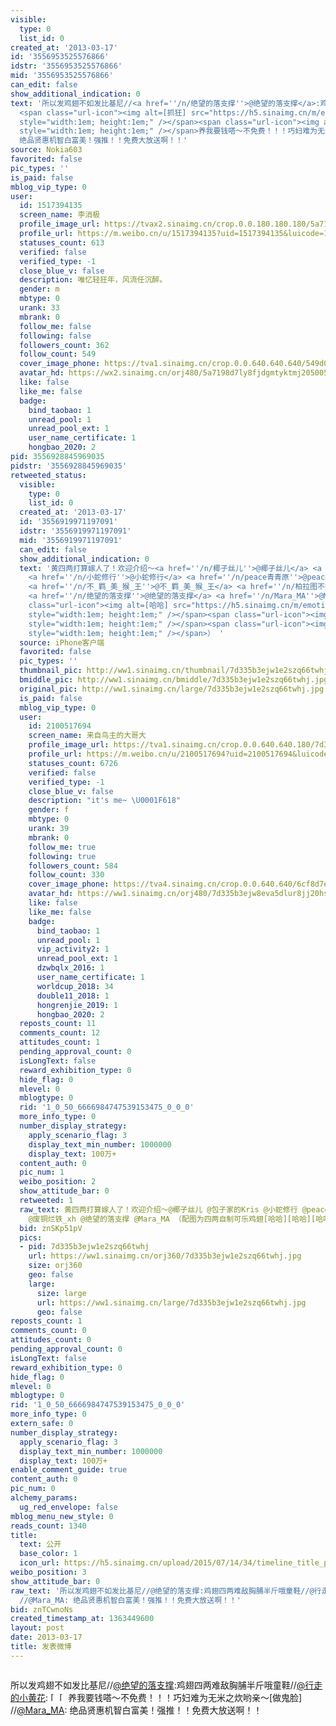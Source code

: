 ```yaml
---
visible:
  type: 0
  list_id: 0
created_at: '2013-03-17'
id: '3556953525576866'
idstr: '3556953525576866'
mid: '3556953525576866'
can_edit: false
show_additional_indication: 0
text: '所以发鸡翅不如发比基尼//<a href=''/n/绝望的落支撑''>@绝望的落支撑</a>:鸡翅四两难敌胸脯半斤哦童鞋//<a href=''/n/行走的小黄花''>@行走的小黄花</a>:
  <span class="url-icon"><img alt=[抓狂] src="https://h5.sinaimg.cn/m/emoticon/icon/default/d_zhuakuang-c007ffb7fe.png"
  style="width:1em; height:1em;" /></span><span class="url-icon"><img alt=[抓狂] src="https://h5.sinaimg.cn/m/emoticon/icon/default/d_zhuakuang-c007ffb7fe.png"
  style="width:1em; height:1em;" /></span>养我要钱嗒〜不免费！！！巧妇难为无米之炊哟亲〜[做鬼脸] //<a href=''/n/Mara_MA''>@Mara_MA</a>:
  绝品贤惠机智白富美！强推！！免费大放送啊！！'
source: Nokia603
favorited: false
pic_types: ''
is_paid: false
mblog_vip_type: 0
user:
  id: 1517394135
  screen_name: 李消极
  profile_image_url: https://tvax2.sinaimg.cn/crop.0.0.180.180.180/5a7198d7ly8fjdgmtyktmj20500500so.jpg?KID=imgbed,tva&Expires=1606399727&ssig=IfCJ%2Fp9azQ
  profile_url: https://m.weibo.cn/u/1517394135?uid=1517394135&luicode=10000011&lfid=2304131517394135_-_WEIBO_SECOND_PROFILE_WEIBO
  statuses_count: 613
  verified: false
  verified_type: -1
  close_blue_v: false
  description: 唯忆轻狂年，风流任沉醉。
  gender: m
  mbtype: 0
  urank: 33
  mbrank: 0
  follow_me: false
  following: false
  followers_count: 362
  follow_count: 549
  cover_image_phone: https://tva1.sinaimg.cn/crop.0.0.640.640.640/549d0121tw1egm1kjly3jj20hs0hsq4f.jpg
  avatar_hd: https://wx2.sinaimg.cn/orj480/5a7198d7ly8fjdgmtyktmj20500500so.jpg
  like: false
  like_me: false
  badge:
    bind_taobao: 1
    unread_pool: 1
    unread_pool_ext: 1
    user_name_certificate: 1
    hongbao_2020: 2
pid: 3556928845969035
pidstr: '3556928845969035'
retweeted_status:
  visible:
    type: 0
    list_id: 0
  created_at: '2013-03-17'
  id: '3556919971197091'
  idstr: '3556919971197091'
  mid: '3556919971197091'
  can_edit: false
  show_additional_indication: 0
  text: '黄四两打算嫁人了！欢迎介绍〜<a href=''/n/椰子丝儿''>@椰子丝儿</a> <a href=''/n/包子家的Kris''>@包子家的Kris</a>
    <a href=''/n/小蛇修行''>@小蛇修行</a> <a href=''/n/peace青青原''>@peace青青原</a> <a href=''/n/李消极''>@李消极</a>
    <a href=''/n/不_羁_美_猴_王''>@不_羁_美_猴_王</a> <a href=''/n/柏拉图不拉肚''>@柏拉图不拉肚</a> <a href=''/n/废铜烂铁_xh''>@废铜烂铁_xh</a>
    <a href=''/n/绝望的落支撑''>@绝望的落支撑</a> <a href=''/n/Mara_MA''>@Mara_MA</a> （配图为四两自制可乐鸡翅<span
    class="url-icon"><img alt=[哈哈] src="https://h5.sinaimg.cn/m/emoticon/icon/default/d_haha-0ec05e6dad.png"
    style="width:1em; height:1em;" /></span><span class="url-icon"><img alt=[哈哈] src="https://h5.sinaimg.cn/m/emoticon/icon/default/d_haha-0ec05e6dad.png"
    style="width:1em; height:1em;" /></span><span class="url-icon"><img alt=[哈哈] src="https://h5.sinaimg.cn/m/emoticon/icon/default/d_haha-0ec05e6dad.png"
    style="width:1em; height:1em;" /></span>） '
  source: iPhone客户端
  favorited: false
  pic_types: ''
  thumbnail_pic: http://ww1.sinaimg.cn/thumbnail/7d335b3ejw1e2szq66twhj.jpg
  bmiddle_pic: http://ww1.sinaimg.cn/bmiddle/7d335b3ejw1e2szq66twhj.jpg
  original_pic: http://ww1.sinaimg.cn/large/7d335b3ejw1e2szq66twhj.jpg
  is_paid: false
  mblog_vip_type: 0
  user:
    id: 2100517694
    screen_name: 来自鸟主的大哥大
    profile_image_url: https://tva1.sinaimg.cn/crop.0.0.640.640.180/7d335b3ejw8eva5dlur8jj20hs0hsjsb.jpg?KID=imgbed,tva&Expires=1606399727&ssig=IoriknVVxe
    profile_url: https://m.weibo.cn/u/2100517694?uid=2100517694&luicode=10000011&lfid=2304131517394135_-_WEIBO_SECOND_PROFILE_WEIBO
    statuses_count: 6726
    verified: false
    verified_type: -1
    close_blue_v: false
    description: "it's me~ \U0001F618"
    gender: f
    mbtype: 0
    urank: 39
    mbrank: 0
    follow_me: true
    following: true
    followers_count: 584
    follow_count: 330
    cover_image_phone: https://tva4.sinaimg.cn/crop.0.0.640.640/6cf8d7ebjw1ehfr60whp7j20hs0hsacf.jpg
    avatar_hd: https://ww1.sinaimg.cn/orj480/7d335b3ejw8eva5dlur8jj20hs0hsjsb.jpg
    like: false
    like_me: false
    badge:
      bind_taobao: 1
      unread_pool: 1
      vip_activity2: 1
      unread_pool_ext: 1
      dzwbqlx_2016: 1
      user_name_certificate: 1
      worldcup_2018: 34
      double11_2018: 1
      hongrenjie_2019: 1
      hongbao_2020: 2
  reposts_count: 11
  comments_count: 12
  attitudes_count: 1
  pending_approval_count: 0
  isLongText: false
  reward_exhibition_type: 0
  hide_flag: 0
  mlevel: 0
  mblogtype: 0
  rid: '1_0_50_6666984747539153475_0_0_0'
  more_info_type: 0
  number_display_strategy:
    apply_scenario_flag: 3
    display_text_min_number: 1000000
    display_text: 100万+
  content_auth: 0
  pic_num: 1
  weibo_position: 2
  show_attitude_bar: 0
  retweeted: 1
  raw_text: 黄四两打算嫁人了！欢迎介绍〜@椰子丝儿 @包子家的Kris @小蛇修行 @peace青青原 @李消极 @不_羁_美_猴_王 @柏拉图不拉肚
    @废铜烂铁_xh @绝望的落支撑 @Mara_MA （配图为四两自制可乐鸡翅[哈哈][哈哈][哈哈]） ​​​
  bid: znSKp51pV
  pics:
  - pid: 7d335b3ejw1e2szq66twhj
    url: https://ww1.sinaimg.cn/orj360/7d335b3ejw1e2szq66twhj.jpg
    size: orj360
    geo: false
    large:
      size: large
      url: https://ww1.sinaimg.cn/large/7d335b3ejw1e2szq66twhj.jpg
      geo: false
reposts_count: 1
comments_count: 0
attitudes_count: 0
pending_approval_count: 0
isLongText: false
reward_exhibition_type: 0
hide_flag: 0
mlevel: 0
mblogtype: 0
rid: '1_0_50_6666984747539153475_0_0_0'
more_info_type: 0
extern_safe: 0
number_display_strategy:
  apply_scenario_flag: 3
  display_text_min_number: 1000000
  display_text: 100万+
enable_comment_guide: true
content_auth: 0
pic_num: 0
alchemy_params:
  ug_red_envelope: false
mblog_menu_new_style: 0
reads_count: 1340
title:
  text: 公开
  base_color: 1
  icon_url: https://h5.sinaimg.cn/upload/2015/07/14/34/timeline_title_public_default.png
weibo_position: 3
show_attitude_bar: 0
raw_text: '所以发鸡翅不如发比基尼//@绝望的落支撑:鸡翅四两难敌胸脯半斤哦童鞋//@行走的小黄花: [抓狂][抓狂]养我要钱嗒〜不免费！！！巧妇难为无米之炊哟亲〜[做鬼脸]
  //@Mara_MA: 绝品贤惠机智白富美！强推！！免费大放送啊！！'
bid: znTCwnoNs
created_timestamp_at: 1363449600
layout: post
date: 2013-03-17
title: 发表微博
---
```


![]()

所以发鸡翅不如发比基尼//<a href='/n/绝望的落支撑'>@绝望的落支撑</a>:鸡翅四两难敌胸脯半斤哦童鞋//<a href='/n/行走的小黄花'>@行走的小黄花</a>: <span class="url-icon"><img alt=[抓狂] src="https://h5.sinaimg.cn/m/emoticon/icon/default/d_zhuakuang-c007ffb7fe.png" style="width:1em; height:1em;" /></span><span class="url-icon"><img alt=[抓狂] src="https://h5.sinaimg.cn/m/emoticon/icon/default/d_zhuakuang-c007ffb7fe.png" style="width:1em; height:1em;" /></span>养我要钱嗒〜不免费！！！巧妇难为无米之炊哟亲〜[做鬼脸] //<a href='/n/Mara_MA'>@Mara_MA</a>: 绝品贤惠机智白富美！强推！！免费大放送啊！！

